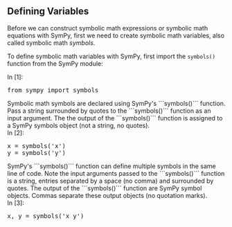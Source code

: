 
## Defining Variables
Before we can construct symbolic math expressions or symbolic math equations with SymPy, first we need to create symbolic math variables, also called symbolic math _symbols_.

To define symbolic math variables with SymPy,  first import the ```symbols()``` function from the SymPy module:
<div class="cell border-box-sizing code_cell rendered">
<div class="input">
<div class="prompt input_prompt">In&nbsp;[1]:</div>
<div class="inner_cell">
    <div class="input_area">
<div class=" highlight hl-ipython3"><pre><span></span><span class="kn">from</span> <span class="nn">sympy</span> <span class="kn">import</span> <span class="n">symbols</span>
</pre></div>

</div>
</div>
</div>

</div>
Symbolic math symbols are declared using SymPy's ```symbols()``` function. Pass a string surrounded by quotes to the ```symbols()``` function as an input argument. The the output of the ```symbols()``` function is assigned to a SymPy symbols object (not a string, no quotes).
<div class="cell border-box-sizing code_cell rendered">
<div class="input">
<div class="prompt input_prompt">In&nbsp;[2]:</div>
<div class="inner_cell">
    <div class="input_area">
<div class=" highlight hl-ipython3"><pre><span></span><span class="n">x</span> <span class="o">=</span> <span class="n">symbols</span><span class="p">(</span><span class="s1">&#39;x&#39;</span><span class="p">)</span>
<span class="n">y</span> <span class="o">=</span> <span class="n">symbols</span><span class="p">(</span><span class="s1">&#39;y&#39;</span><span class="p">)</span>
</pre></div>

</div>
</div>
</div>

</div>
SymPy's ```symbols()``` function can define multiple symbols in the same line of code. Note the input arguments passed to the ```symbols()``` function is a string, entries separated by a space (no comma) and surrounded by quotes. The output of the ```symbols()``` function are SymPy symbol objects. Commas separate these output objects (no quotation marks).
<div class="cell border-box-sizing code_cell rendered">
<div class="input">
<div class="prompt input_prompt">In&nbsp;[3]:</div>
<div class="inner_cell">
    <div class="input_area">
<div class=" highlight hl-ipython3"><pre><span></span><span class="n">x</span><span class="p">,</span> <span class="n">y</span> <span class="o">=</span> <span class="n">symbols</span><span class="p">(</span><span class="s1">&#39;x y&#39;</span><span class="p">)</span>
</pre></div>

</div>
</div>
</div>

</div>
 

